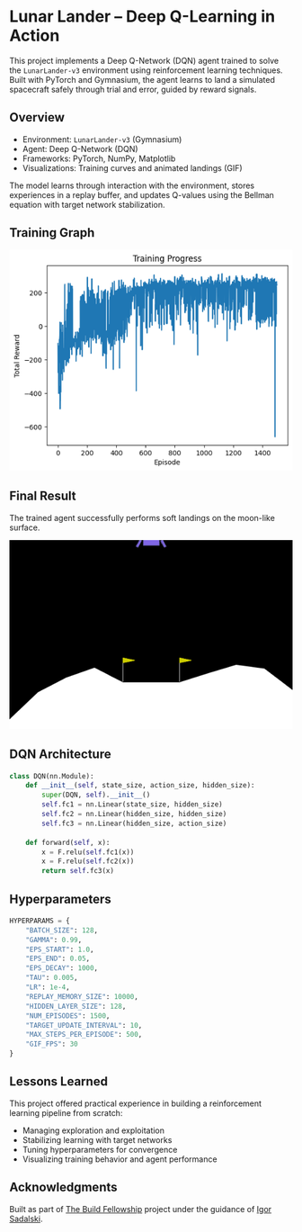 # Lunar Lander – Deep Q-Learning in Action

This project implements a Deep Q-Network (DQN) agent trained to solve the `LunarLander-v3` environment using reinforcement learning techniques. Built with PyTorch and Gymnasium, the agent learns to land a simulated spacecraft safely through trial and error, guided by reward signals.

## Overview

- Environment: `LunarLander-v3` (Gymnasium)
- Agent: Deep Q-Network (DQN)
- Frameworks: PyTorch, NumPy, Matplotlib
- Visualizations: Training curves and animated landings (GIF)

The model learns through interaction with the environment, stores experiences in a replay buffer, and updates Q-values using the Bellman equation with target network stabilization.

## Training Graph

![Training Performance](./training.png)

## Final Result

The trained agent successfully performs soft landings on the moon-like surface.

![Landing GIF](./lander.gif)

## DQN Architecture

```python
class DQN(nn.Module):
    def __init__(self, state_size, action_size, hidden_size):
        super(DQN, self).__init__()
        self.fc1 = nn.Linear(state_size, hidden_size)
        self.fc2 = nn.Linear(hidden_size, hidden_size)
        self.fc3 = nn.Linear(hidden_size, action_size)

    def forward(self, x):
        x = F.relu(self.fc1(x))
        x = F.relu(self.fc2(x))
        return self.fc3(x)
```

## Hyperparameters

```python
HYPERPARAMS = {
    "BATCH_SIZE": 128,
    "GAMMA": 0.99,
    "EPS_START": 1.0,
    "EPS_END": 0.05,
    "EPS_DECAY": 1000,
    "TAU": 0.005,
    "LR": 1e-4,
    "REPLAY_MEMORY_SIZE": 10000,
    "HIDDEN_LAYER_SIZE": 128,
    "NUM_EPISODES": 1500,
    "TARGET_UPDATE_INTERVAL": 10,
    "MAX_STEPS_PER_EPISODE": 500,
    "GIF_FPS": 30
}
```

## Lessons Learned

This project offered practical experience in building a reinforcement learning pipeline from scratch:
- Managing exploration and exploitation
- Stabilizing learning with target networks
- Tuning hyperparameters for convergence
- Visualizing training behavior and agent performance

## Acknowledgments

Built as part of [The Build Fellowship](https://www.buildfellowship.com) project under the guidance of [Igor Sadalski](https://github.com/igor-sadalski).
